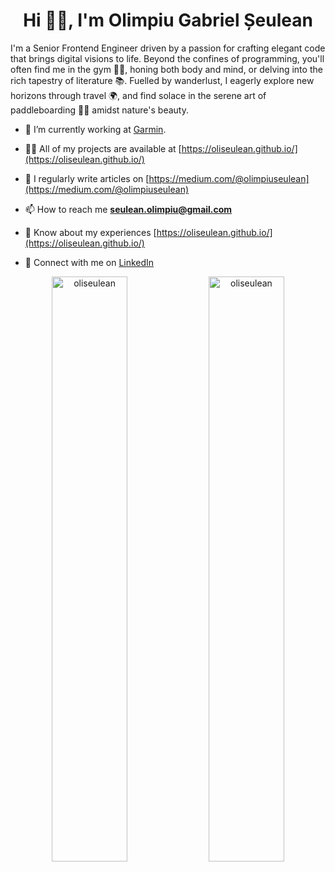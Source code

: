 <h1 align="center">Hi 👋🏽, I'm Olimpiu Gabriel Șeulean</h1>

<p>I'm a Senior Frontend Engineer driven by a passion for crafting elegant code that brings digital visions to life. Beyond the confines of programming, you'll often find me in the gym 🏋️‍♂️, honing both body and mind, or delving into the rich tapestry of literature 📚. Fuelled by wanderlust, I eagerly explore new horizons through travel 🌍, and find solace in the serene art of paddleboarding 🏄‍♂️ amidst nature's beauty.</p>

- 🔭 I’m currently working at [Garmin](https://www.garmin.com/).

- 👨‍💻 All of my projects are available at [https://oliseulean.github.io/](https://oliseulean.github.io/)

- 📝 I regularly write articles on [https://medium.com/@olimpiuseulean](https://medium.com/@olimpiuseulean)

- 📫 How to reach me **seulean.olimpiu@gmail.com**

- 📄 Know about my experiences [https://oliseulean.github.io/](https://oliseulean.github.io/)

- 🤝 Connect with me on [LinkedIn](https://www.linkedin.com/in/seulean-olimpiu/)

<p align="center">
  <img width="49%" src="https://github-readme-stats.vercel.app/api?username=oliseulean&show_icons=true&locale=en" alt="oliseulean" />
  <img width="49%" src="https://github-readme-streak-stats.herokuapp.com/?user=oliseulean" alt="oliseulean" />
</p>
